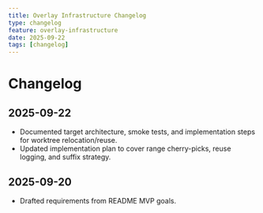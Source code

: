 ```yaml
---
title: Overlay Infrastructure Changelog
type: changelog
feature: overlay-infrastructure
date: 2025-09-22
tags: [changelog]
---
```


# Changelog

## 2025-09-22
- Documented target architecture, smoke tests, and implementation steps for worktree relocation/reuse.
- Updated implementation plan to cover range cherry-picks, reuse logging, and suffix strategy.

## 2025-09-20
- Drafted requirements from README MVP goals.
